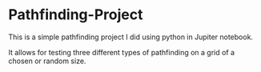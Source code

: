 # Pathfinding-Project

This is a simple pathfinding project I did using python in Jupiter notebook.

It allows for testing three different types of pathfinding on a grid of a chosen or random size.

